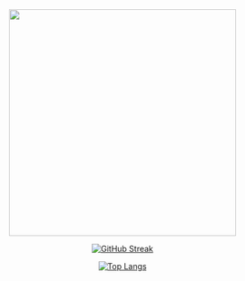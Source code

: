 <div id="header" align="center">
<!--   <img src="https://media.giphy.com/media/i1JHRZSXO9LZZDHqii/giphy.gif" width="400"/> -->
  <img src="https://media.giphy.com/media/3kPDmoWdBpQPNhCnUG/giphy.gif" width="400"/>
<!--   <img src="https://media.giphy.com/media/Tgw604MyLJnDtbi4t0/giphy.gif" width="400"/> -->
<!--   <img src="https://media.giphy.com/media/qEqiI3Oq7vBkoE236M/giphy.gif" width="400"/> -->
</div>
<div id="badges" align="center">
  
  [![GitHub Streak](http://github-readme-streak-stats.herokuapp.com?user=SaurabhKumarAgatsa&theme=dark&hide_border=true)](https://git.io/streak-stats)
  
  [![Top Langs](https://github-readme-stats.vercel.app/api/top-langs/?username=SaurabhKumarAgatsa&layout=compact&theme=vision-friendly-dark)](https://github.com/anuraghazra/github-readme-stats)
  
  
</div>
